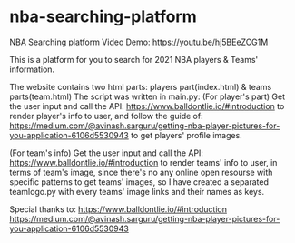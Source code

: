 # nba-searching-platform
NBA Searching platform
Video Demo: https://youtu.be/hj5BEeZCG1M

This is a platform for you to search for 2021 NBA players & Teams' information.

The website contains two html parts: players part(index.html) & teams parts(team.html)
The script was written in main.py:
(For player's part)
Get the user input and call the API: https://www.balldontlie.io/#introduction to render player's info to user, and follow the guide of: https://medium.com/@avinash.sarguru/getting-nba-player-pictures-for-you-application-6106d5530943 to get players' profile images.

(For team's info)
Get the user input and call the API: https://www.balldontlie.io/#introduction to render teams' info to user, in terms of team's image, since there's no any online open resourse with specific patterns to get teams' images, so I have created a separated teamlogo.py with every teams' image links and their names as keys.

Special thanks to:
https://www.balldontlie.io/#introduction
https://medium.com/@avinash.sarguru/getting-nba-player-pictures-for-you-application-6106d5530943
